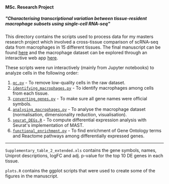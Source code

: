 #### MSc. Research Project

##### "Characterising transcriptional variation between tissue-resident macrophage subsets using single-cell RNA-seq"



This directory contains the scripts used to process data for my masters research project which involved a cross-tissue comparison of scRNA-seq data from macrophages in 15 different tissues. The final manuscript can be found [here](https://github.com/Sarah145/MSc_Project/blob/master/final_manuscript.pdf) and the macrophage dataset can be explored through an interactive web app [here](https://tiny.cc/cross-tissue-macrophages).



These scripts were run interactively (mainly from Jupyter notebooks) to analyze cells in the following order:

1. [`qc.py`](https://github.com/Sarah145/MSc_Project/blob/master/qc.py) - To remove low-quality cells in the raw dataset.
2. [`identifying_macrophages.py`](https://github.com/Sarah145/MSc_Project/blob/master/identifying_macrophages.py) - To identify macrophages among cells from each tissue.
3. [`converting_genes.py`](https://github.com/Sarah145/MSc_Project/blob/master/converting_genes.py) - To make sure all gene names were official symbols.
4. [`analysing_macrophages.py`](https://github.com/Sarah145/MSc_Project/blob/master/analysing_macrophages.py) - To analyse the macrophage dataset (normalisation, dimensionality reduction, visualisation).
5. [`seurat_DEGs.R`](https://github.com/Sarah145/MSc_Project/blob/master/seurat_DEGs.R) - To compute differential expression analysis with Seurat's implementation of MAST.
6. [`functional_enrichment.py`](https://github.com/Sarah145/MSc_Project/blob/master/functional_enrichment.py) - To find enrichment of Gene Ontology terms and Reactome pathways among differentially expressed genes.

-----

`Supplementary_table_2_extended.xls` contains the gene symbols, names, Uniprot descriptions, logFC and adj. p-value for the top 10 DE genes in each tissue. 

`plots.R` contains the ggplot scripts that were used to create some of the figures in the manuscript. 

